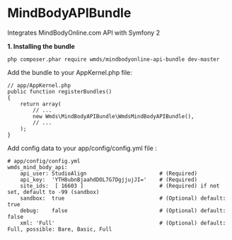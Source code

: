 MindBodyAPIBundle
=================

Integrates MindBodyOnline.com API with Symfony 2

**1. Installing the bundle**

    php composer.phar require wmds/mindbodyonline-api-bundle dev-master

Add the bundle to your AppKernel.php file:

    // app/AppKernel.php
    public function registerBundles()
    {
        return array(
            // ...
            new Wmds\MindBodyAPIBundle\WmdsMindBodyAPIBundle(),
            // ...
        );
    }

Add config data to your app/config/config.yml file :

    # app/config/config.yml
    wmds_mind_body_api:
        api_user: StudioAlign                       # (Required)
        api_key:  'YTH8ubnBjaahdDOL7G7DgjjujJI='    # (Required)
        site_ids:  [ 16603 ]                        # (Required) if not set, default to -99 (sandbox)
        sandbox:  true                              # (Optional) default: true
        debug:    false                             # (Optional) default: false
        xml: 'Full'                                 # (Optional) default: Full, possible: Bare, Basic, Full